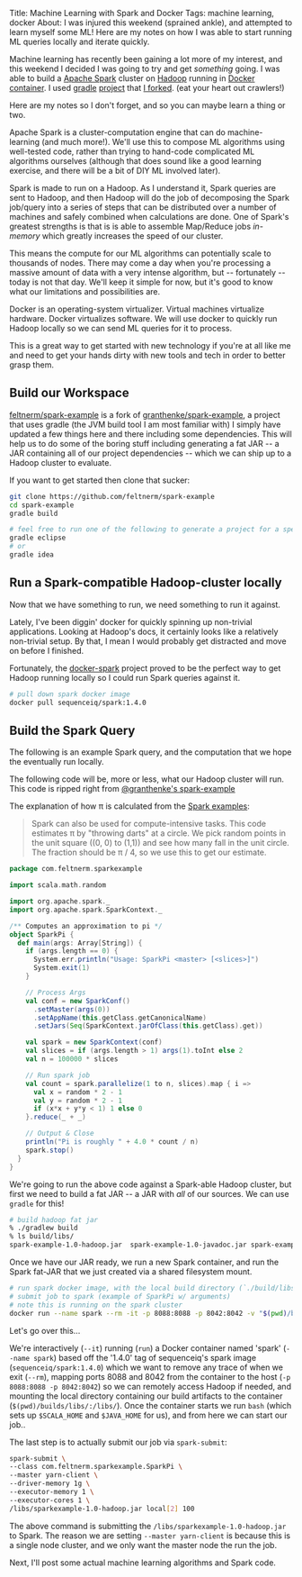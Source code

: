 Title: Machine Learning with Spark and Docker
Tags: machine learning, docker
About: I was injured this weekend (sprained ankle), and attempted to learn myself some ML! Here are my notes on how I was able to start running ML queries locally and iterate quickly.

Machine learning has recently been gaining a lot more of my interest, and this
weekend I decided I was going to try and get _something_ going. I was able to build a [Apache Spark](https://spark.apache.org/) cluster on
[Hadoop](http://hadoop.apache.org/) running in [Docker container](https://www.docker.com/).
I used [gradle]()
[project](https://github.com/granthenke/spark-demo) that [I forked](https://github.com/feltnerm/spark-demo).
(eat your heart out crawlers!)

Here are my notes so I don't forget, and so you can maybe learn a thing or
two.

Apache Spark is a cluster-computation engine that can do machine-learning (and much more!).
We'll use this to compose ML algorithms using well-tested code, rather than trying to hand-code
complicated ML algorithms ourselves (although that does sound like a good
learning exercise, and there will be a bit of DIY ML involved later).

Spark is made to run on a Hadoop. As I understand it, Spark queries are
sent to Hadoop, and then Hadoop will do the job of decomposing the Spark
job/query into a series of steps that can be distributed over a number of machines and
safely combined when calculations are done. One of Spark's greatest strengths
is that is is able to assemble Map/Reduce jobs _in-memory_ which greatly
increases the speed of our cluster.

This means the compute for our ML algorithms can potentially scale to
thousands of nodes. There may come a day when you're processing a massive
amount of data with a very intense algorithm, but -- fortunately -- today is
not that day. We'll keep it simple for now, but it's good to know what our
limitations and possibilities  are.

Docker is an operating-system virtualizer. Virtual machines virtualize hardware.
Docker virtualizes software. We will use docker to quickly run Hadoop
locally so we can send ML queries for it to process.

This is a great way to get started with new technology if you're at all like
me and need to get your hands dirty with new tools and tech in order to better
grasp them.

## Build our Workspace

[feltnerm/spark-example](https://github.com/feltnerm/spark-example) is a fork of
[granthenke/spark-example](https://github.com/granthenke/spark-demo), a project that uses
gradle (the JVM build tool I am most familiar with)
I simply have updated a few things here and there including some dependencies.
This will help us to do some of the boring stuff including generating a fat JAR -- a JAR containing all of our project
dependencies -- which we can ship up to a Hadoop cluster to evaluate.

If you want to get started then clone that sucker:

```sh
git clone https://github.com/feltnerm/spark-example
cd spark-example
gradle build

# feel free to run one of the following to generate a project for a specific IDE
gradle eclipse
# or
gradle idea
```

## Run a Spark-compatible Hadoop-cluster locally

Now that we have something to run, we need something to run it against.

Lately, I've been diggin' docker for quickly spinning up non-trivial
applications. Looking at Hadoop's docs, it certainly looks like a
relatively non-trivial setup. By that, I mean I would probably get distracted
and move on before I finished.

Fortunately, the [docker-spark](https://github.com/sequenceiq/docker-spark)
project proved to be the perfect way to get Hadoop running locally so I could
run Spark queries against it.

```sh
# pull down spark docker image
docker pull sequenceiq/spark:1.4.0
```

## Build the Spark Query

The following is an example Spark query, and the computation that we hope the
eventually run locally.

The following code will be, more or less, what our Hadoop cluster will run.
This code is ripped right from [@granthenke's spark-example]()

The explanation of how π is calculated from the [Spark examples](http://spark.apache.org/examples.html):

> Spark can also be used for compute-intensive tasks. This code estimates π by "throwing darts" at a circle. We pick random points in the unit square ((0, 0) to (1,1)) and see how many fall in the unit circle. The fraction should be π / 4, so we use this to get our estimate.

```scala
package com.feltnerm.sparkexample

import scala.math.random

import org.apache.spark._
import org.apache.spark.SparkContext._

/** Computes an approximation to pi */
object SparkPi {
  def main(args: Array[String]) {
    if (args.length == 0) {
      System.err.println("Usage: SparkPi <master> [<slices>]")
      System.exit(1)
    }

    // Process Args
    val conf = new SparkConf()
      .setMaster(args(0))
      .setAppName(this.getClass.getCanonicalName)
      .setJars(Seq(SparkContext.jarOfClass(this.getClass).get))

    val spark = new SparkContext(conf)
    val slices = if (args.length > 1) args(1).toInt else 2
    val n = 100000 * slices

    // Run spark job
    val count = spark.parallelize(1 to n, slices).map { i =>
      val x = random * 2 - 1
      val y = random * 2 - 1
      if (x*x + y*y < 1) 1 else 0
    }.reduce(_ + _)

    // Output & Close
    println("Pi is roughly " + 4.0 * count / n)
    spark.stop()
  }
}
```

We're going to run the above code against a Spark-able Hadoop cluster, but
first we need to build a fat JAR -- a JAR with _all_ of our sources. We can
use `gradle` for this!

```sh
# build hadoop fat jar
% ./gradlew build
% ls build/libs/
spark-example-1.0-hadoop.jar  spark-example-1.0-javadoc.jar spark-example-1.0-sources.jar spark-example-1.0.jar
```

Once we have our JAR ready, we run a new Spark container, and
run the Spark fat-JAR that we just created via a shared filesystem mount.

```sh
# run spark docker image, with the local build directory (`./build/libs/`) mounted under libs
# submit job to spark (example of SparkPi w/ arguments)
# note this is running on the spark cluster
docker run --name spark --rm -it -p 8088:8088 -p 8042:8042 -v "$(pwd)/build/libs/:/libs/" sequenceiq/spark:1.4.0 bash
```

Let's go over this...

We're interactively (`--it`) running (`run`) a Docker container named 'spark'
(`--name spark`) based off the '1.4.0' tag of sequenceiq's spark image
(`sequenceiq/spark:1.4.0`) which we want to remove any trace of when we exit (`--rm`),
mapping ports 8088 and 8042 from the container to the host
(`-p 8088:8088 -p 8042:8042`) so we can remotely access Hadoop if needed,
and mounting the local directory containing our build artifacts to the container
(`$(pwd)/builds/libs/:/libs/`). Once the container starts we run `bash` (which sets up `$SCALA_HOME` and `$JAVA_HOME` for us),
and from here we can start our job..


The last step is to actually submit our job via `spark-submit`:

```sh
spark-submit \
--class com.feltnerm.sparkexample.SparkPi \
--master yarn-client \
--driver-memory 1g \
--executor-memory 1 \
--executor-cores 1 \
/libs/sparkexample-1.0-hadoop.jar local[2] 100
```

The above command is submitting the `/libs/sparkexample-1.0-hadoop.jar` to
Spark. The reason we are setting `--master yarn-client` is because
this is a single node cluster, and we only want the master node the run the
job.

Next, I'll post some actual machine learning algorithms and Spark code.
